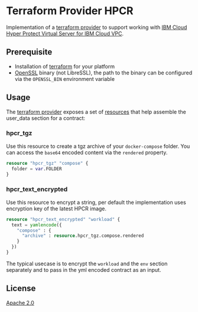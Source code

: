 # Terraform Provider HPCR

Implementation of a [terraform provider](https://www.terraform.io/language/providers) to support working with [IBM Cloud Hyper Protect Virtual Server for IBM Cloud VPC](https://cloud.ibm.com/docs/vpc?topic=vpc-about-se).

## Prerequisite

- Installation of [terraform](https://www.terraform.io/downloads) for your platform
- [OpenSSL](https://www.openssl.org/) binary (not LibreSSL), the path to the binary can be configured via the `OPENSSL_BIN` environment variable

## Usage

The [terraform provider](https://www.terraform.io/language/providers) exposes a set of [resources](https://www.terraform.io/language/resources) that help assemble the user_data section for a contract:

### hpcr_tgz

Use this resource to create a tgz archive of your `docker-compose` folder. You can access the `base64` encoded content via the `rendered` property.

```terraform
resource "hpcr_tgz" "compose" {
  folder = var.FOLDER
}
```

### hpcr_text_encrypted

Use this resource to encrypt a string, per default the implementation uses encryption key of the latest HPCR image.

```terraform
resource "hpcr_text_encrypted" "workload" {
  text = yamlencode({
    "compose" : {
      "archive" : resource.hpcr_tgz.compose.rendered
    }
  })
}
```

The typical usecase is to encrypt the `workload` and the `env` section separately and to pass in the yml encoded contract as an input.


## License

[Apache 2.0](LICENSE)
